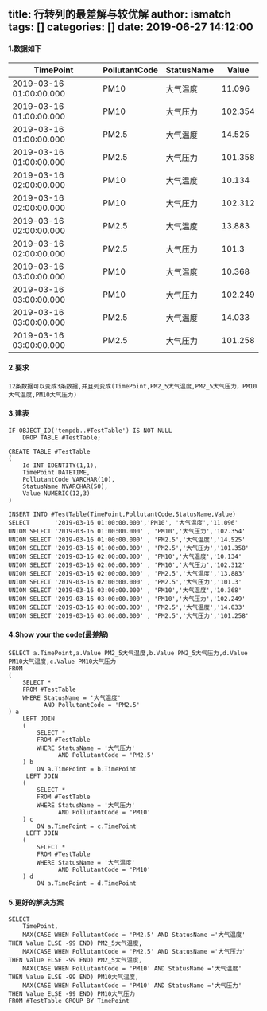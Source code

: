 title: 行转列的最差解与较优解
author: ismatch
tags: []
categories: []
date: 2019-06-27 14:12:00
---
#### 1.数据如下

TimePoint | PollutantCode | StatusName | Value
---|---|---|---
2019-03-16 01:00:00.000|PM10|大气温度|11.096
2019-03-16 01:00:00.000|PM10|大气压力|102.354
2019-03-16 01:00:00.000|PM2.5|大气温度|14.525
2019-03-16 01:00:00.000|PM2.5|大气压力|101.358
2019-03-16 02:00:00.000|PM10|大气温度|10.134
2019-03-16 02:00:00.000|PM10|大气压力|102.312
2019-03-16 02:00:00.000|PM2.5|大气温度|13.883
2019-03-16 02:00:00.000|PM2.5|大气压力|101.3
2019-03-16 03:00:00.000|PM10|大气温度|10.368
2019-03-16 03:00:00.000|PM10|大气压力|102.249
2019-03-16 03:00:00.000|PM2.5|大气温度|14.033
2019-03-16 03:00:00.000|PM2.5|大气压力|101.258

#### 2.要求

    12条数据可以变成3条数据,并且列变成(TimePoint,PM2_5大气温度,PM2_5大气压力，PM10大气温度,PM10大气压力)

#### 3.建表
```
IF OBJECT_ID('tempdb..#TestTable') IS NOT NULL
    DROP TABLE #TestTable;

CREATE TABLE #TestTable
(
    Id INT IDENTITY(1,1),  
	TimePoint DATETIME, 
	PollutantCode VARCHAR(10),
	StatusName NVARCHAR(50),
	Value NUMERIC(12,3) 
)

INSERT INTO #TestTable(TimePoint,PollutantCode,StatusName,Value)
SELECT       '2019-03-16 01:00:00.000','PM10', '大气温度','11.096'
UNION SELECT '2019-03-16 01:00:00.000' , 'PM10','大气压力','102.354'
UNION SELECT '2019-03-16 01:00:00.000' , 'PM2.5','大气温度','14.525'
UNION SELECT '2019-03-16 01:00:00.000' , 'PM2.5','大气压力','101.358'
UNION SELECT '2019-03-16 02:00:00.000' , 'PM10','大气温度','10.134'
UNION SELECT '2019-03-16 02:00:00.000' , 'PM10','大气压力','102.312'
UNION SELECT '2019-03-16 02:00:00.000' , 'PM2.5','大气温度','13.883'
UNION SELECT '2019-03-16 02:00:00.000' , 'PM2.5','大气压力','101.3'
UNION SELECT '2019-03-16 03:00:00.000' , 'PM10','大气温度','10.368'
UNION SELECT '2019-03-16 03:00:00.000' , 'PM10','大气压力','102.249'
UNION SELECT '2019-03-16 03:00:00.000' , 'PM2.5','大气温度','14.033'
UNION SELECT '2019-03-16 03:00:00.000' , 'PM2.5','大气压力','101.258'
```


#### 4.Show your the code(最差解)

```
SELECT a.TimePoint,a.Value PM2_5大气温度,b.Value PM2_5大气压力,d.Value PM10大气温度,c.Value PM10大气压力
FROM
(
    SELECT *
    FROM #TestTable
    WHERE StatusName = '大气温度'
          AND PollutantCode = 'PM2.5'
) a
    LEFT JOIN
    (
        SELECT *
        FROM #TestTable
        WHERE StatusName = '大气压力'
              AND PollutantCode = 'PM2.5'
    ) b
        ON a.TimePoint = b.TimePoint
	 LEFT JOIN
    (
        SELECT *
        FROM #TestTable
        WHERE StatusName = '大气压力'
              AND PollutantCode = 'PM10'
    ) c
        ON a.TimePoint = c.TimePoint
	 LEFT JOIN
    (
        SELECT *
        FROM #TestTable
        WHERE StatusName = '大气温度'
              AND PollutantCode = 'PM10'
    ) d
        ON a.TimePoint = d.TimePoint

```

#### 5.更好的解决方案
```
SELECT 
	TimePoint,
	MAX(CASE WHEN PollutantCode = 'PM2.5' AND StatusName ='大气温度' THEN Value ELSE -99 END) PM2_5大气温度,
	MAX(CASE WHEN PollutantCode = 'PM2.5' AND StatusName ='大气压力' THEN Value ELSE -99 END) PM2_5大气温度,
	MAX(CASE WHEN PollutantCode = 'PM10' AND StatusName ='大气温度' THEN Value ELSE -99 END) PM10大气温度,
	MAX(CASE WHEN PollutantCode = 'PM10' AND StatusName ='大气压力' THEN Value ELSE -99 END) PM10大气压力
FROM #TestTable GROUP BY TimePoint
```